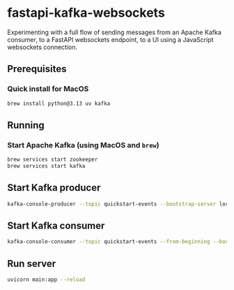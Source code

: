 # fastapi-kafka-websockets

Experimenting with a full flow of sending messages from an Apache Kafka consumer, to a FastAPI websockets endpoint, to a UI using a JavaScript websockets connection.

## Prerequisites

### Quick install for MacOS

```bash
brew install python@3.13 uv kafka
```

## Running

### Start Apache Kafka (using MacOS and `brew`)

```bash
brew services start zookeeper
brew services start kafka
```

## Start Kafka producer

```bash
kafka-console-producer --topic quickstart-events --bootstrap-server localhost:9092
```

## Start Kafka consumer

```bash
kafka-console-consumer --topic quickstart-events --from-beginning --bootstrap-server localhost:9092
```

## Run server

```bash
uvicorn main:app --reload
```
